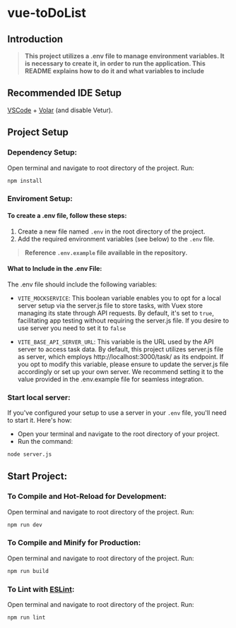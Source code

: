 # vue-toDoList

## Introduction
 > **This project utilizes a .env file to manage environment variables. It is necessary to create it, in order to run the application. This README explains how to do it and what variables to include**

## Recommended IDE Setup

[VSCode](https://code.visualstudio.com/) + [Volar](https://marketplace.visualstudio.com/items?itemName=Vue.volar) (and disable Vetur).

## Project Setup

### Dependency Setup:

Open terminal and navigate to root directory of the project. Run:
```sh
npm install
```

### Enviroment Setup:   
#### To create a .env file, follow these steps:
1. Create a new file named `.env` in the root directory of the project.
2. Add the required environment variables (see below) to the `.env` file.

> **Reference `.env.example` file available in the repository.**

#### What to Include in the .env File:
The .env file should include the following variables:

- `VITE_MOCKSERVICE`: This boolean variable enables you to opt for a local server setup via the server.js file to store tasks, with Vuex store managing its state through API requests. By default, it's set to `true`, facilitating app testing without requiring the server.js file. If you desire to use server you need to set it to `false`

- `VITE_BASE_API_SERVER_URL`: This variable is the URL used by the API server to access task data. By default, this project utilizes server.js file as server, which employs http://localhost:3000/task/ as its endpoint. If you opt to modify this variable, please ensure to update the server.js file accordingly or set up your own server. We recommend setting it to the value provided in the .env.example file for seamless integration.

### Start local server:


If you've configured your setup to use a server in your `.env` file, you'll need to start it. Here's how:

- Open your terminal and navigate to the root directory of your project.
- Run the command: 

```sh
node server.js
```

## Start Project:

### To Compile and Hot-Reload for Development:

Open terminal and navigate to root directory of the project. Run:

```sh
npm run dev
```

### To Compile and Minify for Production:

Open terminal and navigate to root directory of the project. Run:

```sh
npm run build
```

### To Lint with [ESLint](https://eslint.org/):

Open terminal and navigate to root directory of the project. Run:

```sh
npm run lint
```
